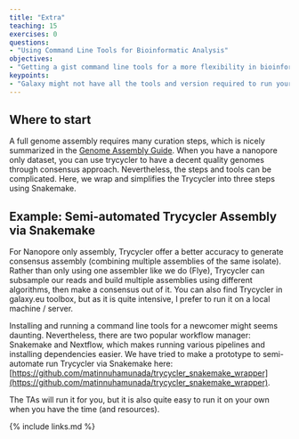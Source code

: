 ```yaml
---
title: "Extra"
teaching: 15
exercises: 0
questions:
- "Using Command Line Tools for Bioinformatic Analysis"
objectives:
- "Getting a gist command line tools for a more flexibility in bioinformatic analysis"
keypoints:
- "Galaxy might not have all the tools and version required to run your analysis. Having a skill to work with command line tools and other programming language give you flexibility in your research."
---
```


## Where to start
A full genome assembly requires many curation steps, which is nicely summarized in the [Genome Assembly Guide](https://github.com/rrwick/Trycycler/wiki/Guide-to-bacterial-genome-assembly). When you have a nanopore only dataset, you can use trycycler to have a decent quality genomes through consensus approach. Nevertheless, the steps and tools can be complicated. Here, we wrap and simplifies the Trycycler into three steps using Snakemake.

## Example: Semi-automated Trycycler Assembly via Snakemake
For Nanopore only assembly, Trycycler offer a better accuracy to generate consensus assembly (combining multiple assemblies of the same isolate). Rather than only using one assembler like we do (Flye), Trycycler can subsample our reads and build multiple assemblies using different algorithms, then make a consensus out of it. You can also find Trycycler in galaxy.eu toolbox, but as it is quite intensive, I prefer to run it on a local machine / server.

Installing and running a command line tools for a newcomer might seems daunting. Nevertheless, there are two popular workflow manager: Snakemake and Nextflow, which makes running various pipelines and installing dependencies easier. We have tried to make a prototype to semi-automate run Trycycler via Snakemake here: [https://github.com/matinnuhamunada/trycycler_snakemake_wrapper](https://github.com/matinnuhamunada/trycycler_snakemake_wrapper). 

The TAs will run it for you, but it is also quite easy to run it on your own when you have the time (and resources).

{% include links.md %}